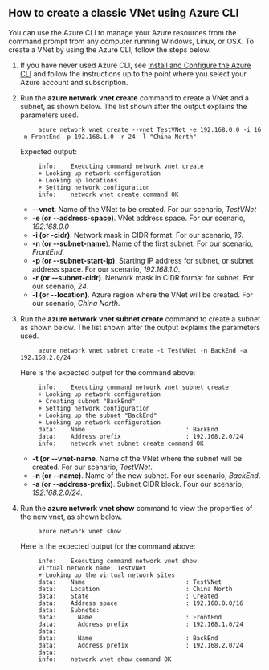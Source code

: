 ## How to create a classic VNet using Azure CLI
You can use the Azure CLI to manage your Azure resources from the command prompt from any computer running Windows, Linux, or OSX. To create a VNet by using the Azure CLI, follow the steps below.

1. If you have never used Azure CLI, see [Install and Configure the Azure CLI](/documentation/articles/cli-install-nodejs/) and follow the instructions up to the point where you select your Azure account and subscription.
2. Run the **azure network vnet create** command to create a VNet and a subnet, as shown below. The list shown after the output explains the parameters used.
   
            azure network vnet create --vnet TestVNet -e 192.168.0.0 -i 16 -n FrontEnd -p 192.168.1.0 -r 24 -l "China North"
   
    Expected output:
   
            info:    Executing command network vnet create
            + Looking up network configuration
            + Looking up locations
            + Setting network configuration
            info:    network vnet create command OK
   
    * **--vnet**. Name of the VNet to be created. For our scenario, *TestVNet*
    * **-e (or --address-space)**. VNet address space. For our scenario, *192.168.0.0*
    * **-i (or -cidr)**. Network mask in CIDR format. For our scenario, *16*.
    * **-n (or --subnet-name**). Name of the first subnet. For our scenario, *FrontEnd*.
    * **-p (or --subnet-start-ip)**. Starting IP address for subnet, or subnet address space. For our scenario, *192.168.1.0*.
    * **-r (or --subnet-cidr)**. Network mask in CIDR format for subnet. For our scenario, *24*.
    * **-l (or --location)**. Azure region where the VNet will be created. For our scenario, *China North*.
3. Run the **azure network vnet subnet create** command to create a subnet as shown below. The list shown after the output explains the parameters used.
   
            azure network vnet subnet create -t TestVNet -n BackEnd -a 192.168.2.0/24
   
    Here is the expected output for the command above:
   
            info:    Executing command network vnet subnet create
            + Looking up network configuration
            + Creating subnet "BackEnd"
            + Setting network configuration
            + Looking up the subnet "BackEnd"
            + Looking up network configuration
            data:    Name                            : BackEnd
            data:    Address prefix                  : 192.168.2.0/24
            info:    network vnet subnet create command OK
   
    * **-t (or --vnet-name**. Name of the VNet where the subnet will be created. For our scenario, *TestVNet*.
    * **-n (or --name)**. Name of the new subnet. For our scenario, *BackEnd*.
    * **-a (or --address-prefix)**. Subnet CIDR block. Four our scenario, *192.168.2.0/24*.
4. Run the **azure network vnet show** command to view the properties of the new vnet, as shown below.
   
            azure network vnet show
   
    Here is the expected output for the command above:
   
            info:    Executing command network vnet show
            Virtual network name: TestVNet
            + Looking up the virtual network sites
            data:    Name                            : TestVNet
            data:    Location                        : China North
            data:    State                           : Created
            data:    Address space                   : 192.168.0.0/16
            data:    Subnets:
            data:      Name                          : FrontEnd
            data:      Address prefix                : 192.168.1.0/24
            data:
            data:      Name                          : BackEnd
            data:      Address prefix                : 192.168.2.0/24
            data:
            info:    network vnet show command OK
